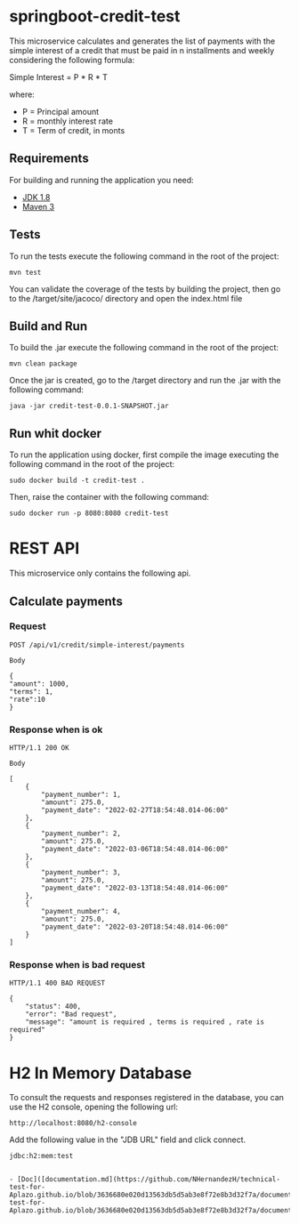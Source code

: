 # springboot-credit-test

This microservice calculates and generates the list of payments with the simple interest of a credit that must be paid in n installments and weekly considering the following formula:

Simple Interest = P * R * T 

where:

* P = Principal amount 
* R = monthly interest rate 
* T = Term of credit, in monts

## Requirements

For building and running the application you need:

- [JDK 1.8](http://www.oracle.com/technetwork/java/javase/downloads/jdk8-downloads-2133151.html)
- [Maven 3](https://maven.apache.org)
## Tests

To run the tests execute the following command in the root of the project:
```
mvn test
```
You can validate the coverage of the tests by building the project, then go to the /target/site/jacoco/ directory and open the index.html file

## Build and Run 

To build the .jar execute the following command in the root of the project:
```
mvn clean package
```
Once the jar is created, go to the /target directory and run the .jar with the following command:
```
java -jar credit-test-0.0.1-SNAPSHOT.jar
```
## Run whit docker

To run the application using docker, first compile the image executing the following command in the root of the project:

```
sudo docker build -t credit-test .
```
Then, raise the container with the following command:

```
sudo docker run -p 8080:8080 credit-test
```

# REST API

This microservice only contains the following api.

## Calculate payments

### Request

`POST /api/v1/credit/simple-interest/payments`
    
    Body

    {
    "amount": 1000,
    "terms": 1,
    "rate":10
    }

### Response when is ok

    HTTP/1.1 200 OK
    
    Body

    [
        {
            "payment_number": 1,
            "amount": 275.0,
            "payment_date": "2022-02-27T18:54:48.014-06:00"
        },
        {
            "payment_number": 2,
            "amount": 275.0,
            "payment_date": "2022-03-06T18:54:48.014-06:00"
        },
        {
            "payment_number": 3,
            "amount": 275.0,
            "payment_date": "2022-03-13T18:54:48.014-06:00"
        },
        {
            "payment_number": 4,
            "amount": 275.0,
            "payment_date": "2022-03-20T18:54:48.014-06:00"
        }
    ]   

### Response when is bad request
    
    HTTP/1.1 400 BAD REQUEST

    {
        "status": 400,
        "error": "Bad request",
        "message": "amount is required , terms is required , rate is required"
    }

# H2 In Memory Database

To consult the requests and responses registered in the database, you can use the H2 console, opening the following url:

    http://localhost:8080/h2-console

Add the following value in the "JDB URL" field and click connect.

    jdbc:h2:mem:test


    - [Doc]([documentation.md](https://github.com/NHernandezH/technical-test-for-Aplazo.github.io/blob/3636680e020d13563db5d5ab3e8f72e8b3d32f7a/documentation.md)https://github.com/NHernandezH/technical-test-for-Aplazo.github.io/blob/3636680e020d13563db5d5ab3e8f72e8b3d32f7a/documentation.md)

